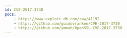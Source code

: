 ```yaml
---
id: CVE-2017-3730
pocs: 
    - https://www.exploit-db.com/raw/41192
    - https://github.com/guidovranken/CVE-2017-3730
    - https://github.com/ymmah/OpenSSL-CVE-2017-3730
---
```

